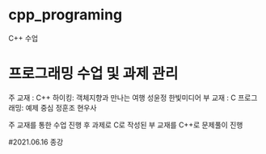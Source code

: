 # cpp_programing
C++ 수업

# 프로그래밍 수업 및 과제 관리

주 교재 : C++ 하이킹: 객체지향과 만나는 여행 성윤정 한빛미디어
부 교재 : C 프로그래밍: 예제 중심 정훈조 현우사

주 교재를 통한 수업 진행 후 과제로 C로 작성된 부 교재를 C++로 문제풀이 진행

#2021.06.16 종강
